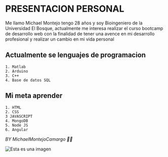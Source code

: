 # PRESENTACION PERSONAL

Me llamo Michael Montejo tengo 28 años y soy Bioingeniero de la Universidad El Bosque,
actualmente me interesa realizar el curso bootcamp de desarrollo web con la finalidad
de tener una avence en mi desarrollo profesional y realizar un cambio en mi vida personal

## **Actualmente se lenguajes de programacion**
    1. Matlab
    2. Arduino
    3. C++
    4. Base de datos SQL 

## **Mi meta aprender** 
    1. HTML
    2. CSS
    3 JAVASCRIPT
    4. MongoDB
    5. Node JS
    6. Angular

_BY MichaelMontejoCamargo 🐱‍🚀_

![Esta es una imagen](https://concepto.de/wp-content/uploads/2018/09/lenguaje-de-programaci%C3%B3n-e1537466894547.jpg)


